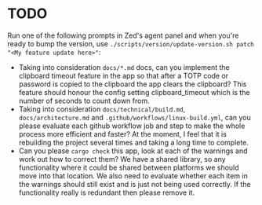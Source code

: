 # TODO

Run one of the following prompts in Zed's agent panel and when you're ready to bump the version, use `./scripts/version/update-version.sh patch "<My feature update here>"`:

- Taking into consideration `docs/*.md` docs, can you implement the clipboard timeout feature in the app so that after a TOTP code or password is copied to the clipboard the app clears the clipboard? This feature should honour the config setting clipboard_timeout which is the number of seconds to count down from.
- Taking into consideration `docs/technical/build.md`, `docs/architecture.md` and `.github/workflows/linux-build.yml`, can you please evaluate each github workflow job and step to make the whole process more efficient and faster? At the moment, I feel that it is rebuilding the project several times and taking a long time to complete.
- Can you please `cargo check` this app, look at each of the warnings and work out how to correct them? We have a shared library, so any functionality where it could be shared between platforms we should move into that location. We also need to evaluate whether each item in the warnings should still exist and is just not being used correctly. If the functionality really is redundant then please remove it.
